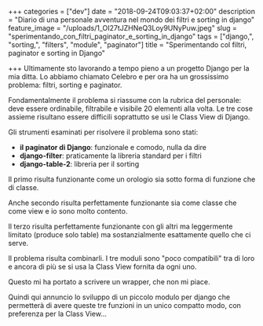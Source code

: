 +++
categories = ["dev"]
date = "2018-09-24T09:03:37+02:00"
description = "Diario di una personale avventura nel mondo dei filtri e sorting in django"
feature_image = "/uploads/1_OI27tJZHNeQ3Loy9UNyPuw.jpeg"
slug = "sperimentando_con_filtri_paginator_e_sorting_in_django"
tags = ["django,", "sorting,", "filters", "module", "paginator"]
title = "Sperimentando col filtri, paginator e sorting in Django"

+++
Ultimamente sto lavorando a tempo pieno a un progetto Django per la mia ditta. Lo abbiamo chiamato Celebro e per ora ha un grossissimo problema: filtri, sorting e paginator.

Fondamentalmente il problema si riassume con la rubrica del personale: deve essere ordinabile, filtrabile e visibile 20 elementi alla volta. Le tre cose assieme risultano essere difficili soprattutto se usi le Class View di Django.

Gli strumenti esaminati per risolvere il problema sono stati:

-   **il paginator di Django**: funzionale e comodo, nulla da dire
-   **django-filter**: praticamente la libreria standard per i filtri
-   **django-table-2**: libreria per il sorting

Il primo risulta funzionante come un orologio sia sotto forma di funzione che di classe.

Anche secondo risulta perfettamente funzionante sia come classe che come view e io sono molto contento.

Il terzo risulta perfettamente funzionante con gli altri ma leggermente limitato (produce solo table) ma sostanzialmente esattamente quello che ci serve.

Il problema risulta combinarli. I tre moduli sono "poco compatibili" tra di loro e ancora di più se si usa la Class View fornita da ogni uno.

Questo mi ha portato a scrivere un wrapper, che non mi piace.

Quindi qui annuncio lo sviluppo di un piccolo modulo per django che permetterà di avere queste tre funzioni in un unico compatto modo, con preferenza per la Class View...